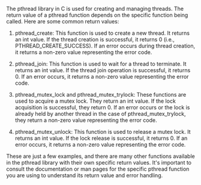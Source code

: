 The pthread library in C is used for creating and managing threads. The return value of a pthread function depends on the specific function being called. Here are some common return values:

1. pthread_create: This function is used to create a new thread. It returns an int value. If the thread creation is successful, it returns 0 (i.e., PTHREAD_CREATE_SUCCESS). If an error occurs during thread creation, it returns a non-zero value representing the error code.

0. pthread_join: This function is used to wait for a thread to terminate. It returns an int value. If the thread join operation is successful, it returns 0. If an error occurs, it returns a non-zero value representing the error code.

0. pthread_mutex_lock and pthread_mutex_trylock: These functions are used to acquire a mutex lock. They return an int value. If the lock acquisition is successful, they return 0. If an error occurs or the lock is already held by another thread in the case of pthread_mutex_trylock, they return a non-zero value representing the error code.

0. pthread_mutex_unlock: This function is used to release a mutex lock. It returns an int value. If the lock release is successful, it returns 0. If an error occurs, it returns a non-zero value representing the error code.

These are just a few examples, and there are many other functions available in the pthread library with their own specific return values. It's important to consult the documentation or man pages for the specific pthread function you are using to understand its return value and error handling.